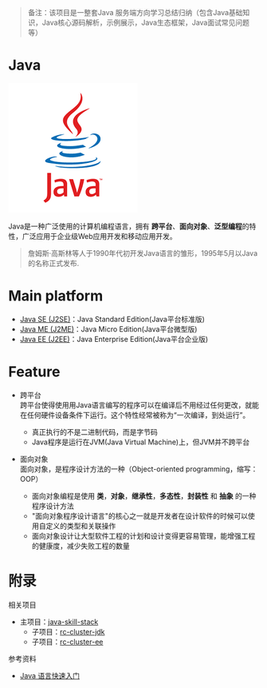> 备注：该项目是一整套Java 服务端方向学习总结归纳（包含Java基础知识，Java核心源码解析，示例展示，Java生态框架，Java面试常见问题等）

# Java

![java](_media/Java_logo.png)

Java是一种广泛使用的计算机编程语言，拥有 **跨平台**、**面向对象**、**泛型编程**的特性，广泛应用于企业级Web应用开发和移动应用开发。

> 詹姆斯·高斯林等人于1990年代初开发Java语言的雏形，1995年5月以Java的名称正式发布.

# Main platform

* [Java SE (J2SE)](http://www.oracle.com/technetwork/java/javase/overview/index.html)：Java Standard Edition(Java平台标准版)
* [Java ME (J2ME)](http://www.oracle.com/technetwork/java/embedded/javame/javame-sdk/overview/index.html)：Java Micro Edition(Java平台微型版)
* [Java EE (J2EE)](http://www.oracle.com/technetwork/java/javaee/overview/index.html)：Java Enterprise Edition(Java平台企业版)

# Feature
* 跨平台  
跨平台使得使用用Java语言编写的程序可以在编译后不用经过任何更改，就能在任何硬件设备条件下运行。这个特性经常被称为“一次编译，到处运行”。    
    * 真正执行的不是二进制代码，而是字节码
    * Java程序是运行在JVM(Java Virtual Machine)上，但JVM并不跨平台

* 面向对象  
面向对象，是程序设计方法的一种（Object-oriented programming，缩写：OOP）
    * 面向对象编程是使用 **类**，**对象**，**继承性**，**多态性**，**封装性** 和 **抽象** 的一种程序设计方法
    * "面向对象程序设计语言"的核心之一就是开发者在设计软件的时候可以使用自定义的类型和关联操作
    * 面向对象设计让大型软件工程的计划和设计变得更容易管理，能增强工程的健康度，减少失败工程的数量

# 附录
相关项目
* 主项目：[java-skill-stack](https://github.com/BladeCode/java-skill-stack)
    * 子项目：[rc-cluster-jdk](https://github.com/RootCluster/rc-cluster-jdk)
    * 子项目：[rc-cluster-ee](https://github.com/RootCluster/rc-cluster-ee)

参考资料
* [Java 语言快速入门](http://wiki.jikexueyuan.com/project/java)